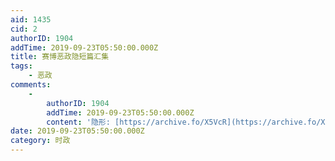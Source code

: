 ```yaml
---
aid: 1435
cid: 2
authorID: 1904
addTime: 2019-09-23T05:50:00.000Z
title: 赛博恶政隐短篇汇集
tags:
    - 恶政
comments:
    -
        authorID: 1904
        addTime: 2019-09-23T05:50:00.000Z
        content: '隐形: [https://archive.fo/X5VcR](https://archive.fo/X5VcR)'
date: 2019-09-23T05:50:00.000Z
category: 时政
---
```



